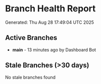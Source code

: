 # Branch Health Report
Generated: Thu Aug 28 17:49:04 UTC 2025

## Active Branches
- **main** - 13 minutes ago by Dashboard Bot

## Stale Branches (>30 days)
No stale branches found
